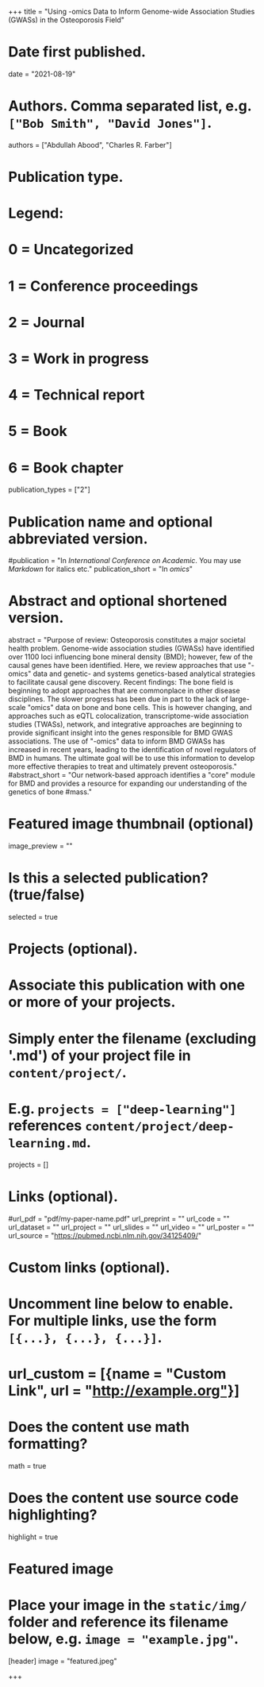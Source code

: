 +++
title = "Using -omics Data to Inform Genome-wide Association Studies (GWASs) in the Osteoporosis Field"

# Date first published.
date = "2021-08-19"

# Authors. Comma separated list, e.g. `["Bob Smith", "David Jones"]`.
authors = ["Abdullah Abood", "Charles R. Farber"]

# Publication type.
# Legend:
# 0 = Uncategorized
# 1 = Conference proceedings
# 2 = Journal
# 3 = Work in progress
# 4 = Technical report
# 5 = Book
# 6 = Book chapter
publication_types = ["2"]

# Publication name and optional abbreviated version.
#publication = "In *International Conference on Academic*. You may use *Markdown* for italics etc."
publication_short = "In *omics*"

# Abstract and optional shortened version.
abstract = "Purpose of review: Osteoporosis constitutes a major societal health problem. Genome-wide association studies (GWASs) have identified over 1100 loci influencing bone mineral density (BMD); however, few of the causal genes have been identified. Here, we review approaches that use "-omics" data and genetic- and systems genetics-based analytical strategies to facilitate causal gene discovery. Recent findings: The bone field is beginning to adopt approaches that are commonplace in other disease disciplines. The slower progress has been due in part to the lack of large-scale "omics" data on bone and bone cells. This is however changing, and approaches such as eQTL colocalization, transcriptome-wide association studies (TWASs), network, and integrative approaches are beginning to provide significant insight into the genes responsible for BMD GWAS associations. The use of "-omics" data to inform BMD GWASs has increased in recent years, leading to the identification of novel regulators of BMD in humans. The ultimate goal will be to use this information to develop more effective therapies to treat and ultimately prevent osteoporosis."
#abstract_short = "Our network-based approach identifies a "core" module for BMD and provides a resource for expanding our understanding of the genetics of bone #mass."

# Featured image thumbnail (optional)
image_preview = ""

# Is this a selected publication? (true/false)
selected = true

# Projects (optional).
#   Associate this publication with one or more of your projects.
#   Simply enter the filename (excluding '.md') of your project file in `content/project/`.
#   E.g. `projects = ["deep-learning"]` references `content/project/deep-learning.md`.
projects = []

# Links (optional).
#url_pdf = "pdf/my-paper-name.pdf"
url_preprint = ""
url_code = ""
url_dataset = ""
url_project = ""
url_slides = ""
url_video = ""
url_poster = ""
url_source = "https://pubmed.ncbi.nlm.nih.gov/34125409/"

# Custom links (optional).
#   Uncomment line below to enable. For multiple links, use the form `[{...}, {...}, {...}]`.
# url_custom = [{name = "Custom Link", url = "http://example.org"}]

# Does the content use math formatting?
math = true

# Does the content use source code highlighting?
highlight = true

# Featured image
# Place your image in the `static/img/` folder and reference its filename below, e.g. `image = "example.jpg"`.
[header]
image = "featured.jpeg"


+++
